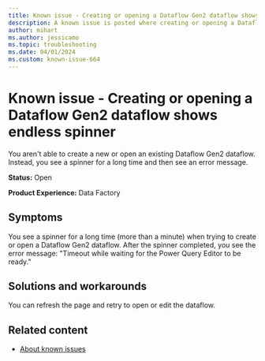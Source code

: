 ```yaml
---
title: Known issue - Creating or opening a Dataflow Gen2 dataflow shows endless spinner
description: A known issue is posted where creating or opening a Dataflow Gen2 dataflow shows endless spinner.
author: mihart
ms.author: jessicamo
ms.topic: troubleshooting  
ms.date: 04/01/2024
ms.custom: known-issue-664
---
```


# Known issue - Creating or opening a Dataflow Gen2 dataflow shows endless spinner

You aren't able to create a new or open an existing Dataflow Gen2 dataflow. Instead, you see a spinner for a long time and then see an error message.

**Status:** Open

**Product Experience:** Data Factory

## Symptoms

You see a spinner for a long time (more than a minute) when trying to create or open a Dataflow Gen2 dataflow. After the spinner completed, you see the error message: "Timeout while waiting for the Power Query Editor to be ready."

## Solutions and workarounds

You can refresh the page and retry to open or edit the dataflow.

## Related content

- [About known issues](https://support.fabric.microsoft.com/known-issues)
